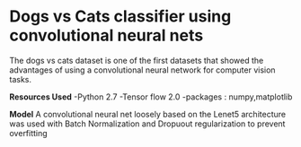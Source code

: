 # Dogs vs Cats classifier using convolutional neural nets
The dogs vs cats dataset is one of the first datasets that showed the advantages of using a convolutional neural network for computer vision tasks. 

**Resources Used**
-Python 2.7
-Tensor flow 2.0
-packages : numpy,matplotlib

**Model**
A convolutional neural net loosely based on the Lenet5 architecture was used with Batch Normalization and Dropuout regularization to prevent overfitting
